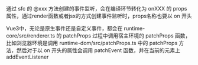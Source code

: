 通过 sfc 的 @xxx 方法创建的事件监听，会在编译环节转化为 onXXX 的 props 属性，通过render函数或者jsx的方式创建事件监听时，props名称也要以 on 开头

Vue3中，无论是原生事件还是自定义事件，都会在 runtime-core/src/renderer.ts 的 patchProps 过程中调用宿主环境的 patchProps 函数，比如浏览器环境是调用 runtime-dom/src/patchProps.ts 中的 patchProps 方法，然后对于以 on 开头的属性会调用 patchEvent 函数，并在当前的元素上 addEventListener